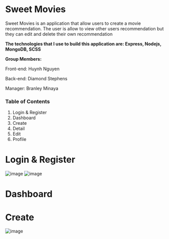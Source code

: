 <h1>Sweet Movies</h1>

<p>Sweet Movies is an application that allow users to create a movie recommendation. The user is allow to view other users recommendation but they can edit and delete their own
recommendation</p>

<p><b>The technologies that I use to build this application are: Express, Nodejs, MongoDB, SCSS</b></p>

<p><b>Group Members: </b></p>
<p>Front-end: Huynh Nguyen</p>
<p>Back-end: Diamond Stephens</p>
<p>Manager: Branley Minaya</p>

<h3>Table of Contents</h3>

<ol>
    <li>Login & Register</li>
    <li>Dashboard</li>
    <li>Create</li>
    <li>Detail</li>
    <li>Edit</li>
    <li>Profile</li>
</ol>

<h1>Login & Register</h1>

![image](https://user-images.githubusercontent.com/86845092/148854275-b1129c12-c107-466a-9602-13bd115232ef.png)
![image](https://user-images.githubusercontent.com/86845092/148854313-ad357b40-2a57-47cb-bdd5-95b0a2cd7ba0.png)

<h1>Dashboard</h1>

<h1>Create</h1>

![image](https://user-images.githubusercontent.com/86845092/148854468-08b2f4e6-1206-46e7-a790-6f0c7bc1fb97.png)


